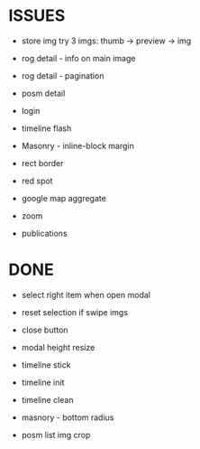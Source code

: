 # ISSUES
- store img try 3 imgs: thumb -> preview -> img
- rog detail - info on main image
- rog detail - pagination
- posm detail
- login
- timeline flash
- Masonry - inline-block margin

- rect border
- red spot
- google map aggregate
- zoom
- publications

# DONE
- select right item when open modal
- reset selection if swipe imgs
- close button
- modal height resize
- timeline stick

- timeline init
- timeline clean
- masnory - bottom radius
- posm list img crop
